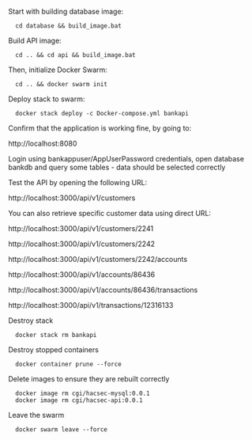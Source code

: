Start with building database image:
```console
  cd database && build_image.bat
```
Build API image:
```console
  cd .. && cd api && build_image.bat
```
Then, initialize Docker Swarm:

```console
  cd .. && docker swarm init
```

Deploy stack to swarm:

```console
  docker stack deploy -c Docker-compose.yml bankapi
```

Confirm that the application is working fine, by going to:

  http://localhost:8080
  
Login using bankappuser/AppUserPassword credentials, open database bankdb and query some tables - data should be selected correctly

Test the API by opening the following URL:

  http://localhost:3000/api/v1/customers

You can also retrieve specific customer data using direct URL:

  http://localhost:3000/api/v1/customers/2241
  
  http://localhost:3000/api/v1/customers/2242  
  
  http://localhost:3000/api/v1/customers/2242/accounts
  
  http://localhost:3000/api/v1/accounts/86436
  
  http://localhost:3000/api/v1/accounts/86436/transactions
  
  http://localhost:3000/api/v1/transactions/12316133
  
Destroy stack
```console
  docker stack rm bankapi
```
Destroy stopped containers
```console
  docker container prune --force
```
Delete images to ensure they are rebuilt correctly
```console
  docker image rm cgi/hacsec-mysql:0.0.1
  docker image rm cgi/hacsec-api:0.0.1
```

Leave the swarm
```console
  docker swarm leave --force
```
